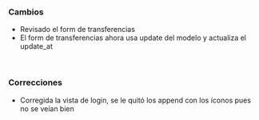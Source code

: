 <h3>Cambios</h3>
<ul>
    <li>Revisado el form de transferencias</li>
    <li>El form de transferencias ahora usa update del modelo y actualiza el update_at</li>
</ul>
</br>
<h3>Correcciones</h3>
<ul>
    <li>Corregida la vista de login, se  le quitó los append con los íconos pues no se veían bien</li>
</ul>